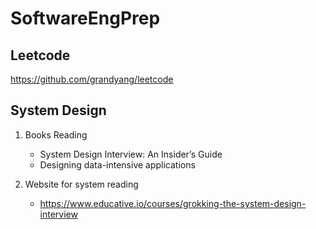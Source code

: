 # SoftwareEngPrep

## Leetcode

https://github.com/grandyang/leetcode

## System Design

1. Books Reading
   - System Design Interview: An Insider’s Guide
   - Designing data-intensive applications

2. Website for system reading
   - https://www.educative.io/courses/grokking-the-system-design-interview
